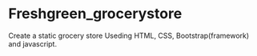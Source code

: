 # Freshgreen_grocerystore

Create a static grocery store
Useding HTML, CSS, Bootstrap(framework) and javascript.

